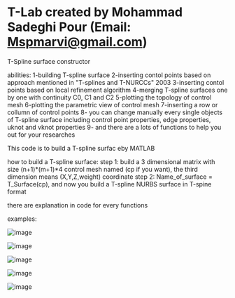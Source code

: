 # T-Lab                                 created by Mohammad Sadeghi Pour (Email: Mspmarvi@gmail.com)
T-Spline surface constructor

abilities: 
  1-building T-spline surface
  2-inserting contol points based on approach mentioned in "T-splines and T-NURCCs" 2003
  3-inserting contol points based on local refinement algorithm
  4-merging T-spline surfaces one by one with continuity C0, C1 and C2
  5-plotting the topology of control mesh
  6-plotting the parametric view of control mesh
  7-inserting a row or collumn of control points
  8- you can change manually every single objects of T-spline surface including control point properties, edge properties, uknot and vknot properties
  9- and there are a lots of functions to help you out for your researches


This code is to build a T-spline surfac eby MATLAB

how to build a T-spline surface:
step 1: build a 3 dimensional matrix with size (n+1)*(m+1)*4  control mesh named (cp if you want), the third dimension means (X,Y,Z,weight) coordinate
step 2: Name_of_surface = T_Surface(cp), and now you build a T-spline NURBS surface in T-spine format

there are explanation in code for every functions

examples:



![image](https://user-images.githubusercontent.com/34415658/124384378-c479a680-dc85-11eb-82f3-e91fb1069291.png)


![image](https://user-images.githubusercontent.com/34415658/124386176-04dd2280-dc8e-11eb-8f04-52e2fa764b4f.png)


![image](https://user-images.githubusercontent.com/34415658/124386179-09094000-dc8e-11eb-961c-32e9ee69933d.png)


![image](https://user-images.githubusercontent.com/34415658/124386188-0c9cc700-dc8e-11eb-9c30-466714480c55.png)


![image](https://user-images.githubusercontent.com/34415658/124386197-10304e00-dc8e-11eb-9d32-45356754ad75.png)
